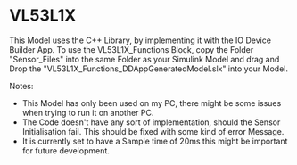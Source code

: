 # VL53L1X
This Model uses the C++ Library, by implementing it with the IO Device Builder App. 
To use the VL53L1X_Functions Block, copy the Folder "Sensor_Files" into the same Folder as your Simulink Model and drag and Drop the "VL53L1X_Functions_DDAppGeneratedModel.slx" into your Model.

Notes:
- This Model has only been used on my PC, there might be some issues when trying to run it on another PC.
- The Code doesn't have any sort of implementation, should the Sensor Initialisation fail. This should be fixed with some kind of error Message.
- It is currently set to have a Sample time of 20ms this might be important for future development.